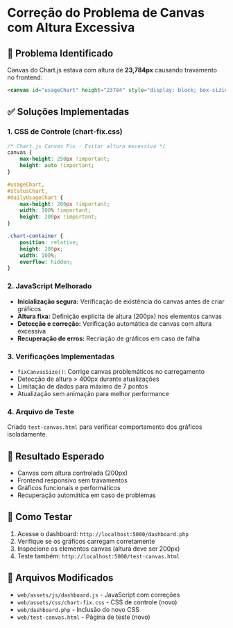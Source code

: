 # Correção do Problema de Canvas com Altura Excessiva

## 🐛 Problema Identificado
Canvas do Chart.js estava com altura de **23,784px** causando travamento no frontend:
```html
<canvas id="usageChart" height="23784" style="display: block; box-sizing: border-box; height: 23784px; width: 1562px;" width="1562"></canvas>
```

## ✅ Soluções Implementadas

### 1. CSS de Controle (chart-fix.css)
```css
/* Chart.js Canvas Fix - Evitar altura excessiva */
canvas {
    max-height: 250px !important;
    height: auto !important;
}

#usageChart,
#statusChart,
#dailyUsageChart {
    max-height: 200px !important;
    width: 100% !important;
    height: 200px !important;
}

.chart-container {
    position: relative;
    height: 200px;
    width: 100%;
    overflow: hidden;
}
```

### 2. JavaScript Melhorado
- **Inicialização segura:** Verificação de existência do canvas antes de criar gráficos
- **Altura fixa:** Definição explícita de altura (200px) nos elementos canvas
- **Detecção e correção:** Verificação automática de canvas com altura excessiva
- **Recuperação de erros:** Recriação de gráficos em caso de falha

### 3. Verificações Implementadas
- `fixCanvasSize()`: Corrige canvas problemáticos no carregamento
- Detecção de altura > 400px durante atualizações
- Limitação de dados para máximo de 7 pontos
- Atualização sem animação para melhor performance

### 4. Arquivo de Teste
Criado `test-canvas.html` para verificar comportamento dos gráficos isoladamente.

## 🎯 Resultado Esperado
- Canvas com altura controlada (200px)
- Frontend responsivo sem travamentos
- Gráficos funcionais e performáticos
- Recuperação automática em caso de problemas

## 🧪 Como Testar
1. Acesse o dashboard: `http://localhost:5000/dashboard.php`
2. Verifique se os gráficos carregam corretamente
3. Inspecione os elementos canvas (altura deve ser 200px)
4. Teste também: `http://localhost:5000/test-canvas.html`

## 📝 Arquivos Modificados
- `web/assets/js/dashboard.js` - JavaScript com correções
- `web/assets/css/chart-fix.css` - CSS de controle (novo)
- `web/dashboard.php` - Inclusão do novo CSS
- `web/test-canvas.html` - Página de teste (novo)
